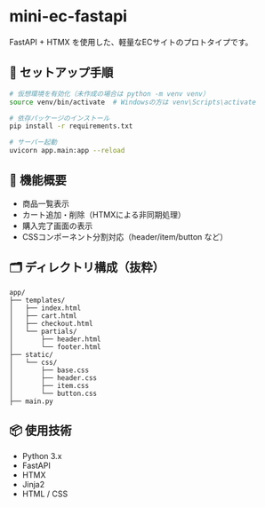 # mini-ec-fastapi

FastAPI + HTMX を使用した、軽量なECサイトのプロトタイプです。

## 🚀 セットアップ手順

```bash
# 仮想環境を有効化（未作成の場合は python -m venv venv）
source venv/bin/activate  # Windowsの方は venv\Scripts\activate

# 依存パッケージのインストール
pip install -r requirements.txt

# サーバー起動
uvicorn app.main:app --reload
```

## 🛒 機能概要
- 商品一覧表示
- カート追加・削除（HTMXによる非同期処理）
- 購入完了画面の表示
- CSSコンポーネント分割対応（header/item/button など）

## 🗂️ ディレクトリ構成（抜粋）

```
app/
├── templates/
│   ├── index.html
│   ├── cart.html
│   ├── checkout.html
│   └── partials/
│       ├── header.html
│       └── footer.html
├── static/
│   └── css/
│       ├── base.css
│       ├── header.css
│       ├── item.css
│       └── button.css
├── main.py
```

## 📦 使用技術
- Python 3.x
- FastAPI
- HTMX
- Jinja2
- HTML / CSS
